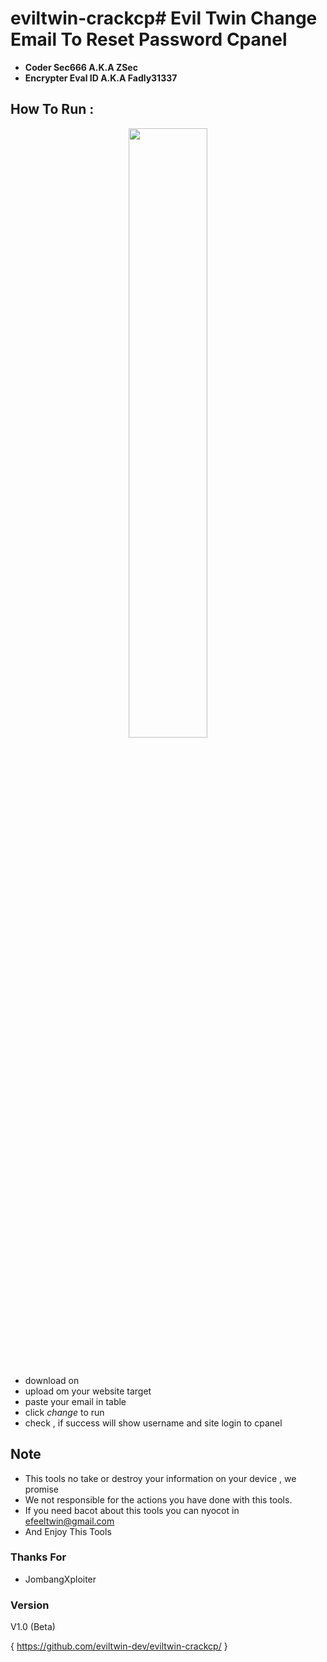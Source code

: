 # eviltwin-crackcp# Evil Twin Change Email To Reset Password Cpanel

- **Coder Sec666 A.K.A ZSec**
- **Encrypter Eval ID A.K.A Fadly31337**

## How To Run :
 
 <p align="center">
 <img width="50%" src="images/20200426_132127.jpg"/>
 </p><br>
 
 - download on
 - upload om your website target
 - paste your email in table <br>
 - click *change* to run<br>
 - check , if success will show username and site login to cpanel
## Note

- This tools no take or destroy your information on your device , we promise
- We not responsible for the actions you have done with this tools.
- If you need bacot about this tools you can nyocot in efeeltwin@gmail.com
- And Enjoy This Tools

### Thanks For

- JombangXploiter

### Version

V1.0 (Beta)

{ https://github.com/eviltwin-dev/eviltwin-crackcp/ }
